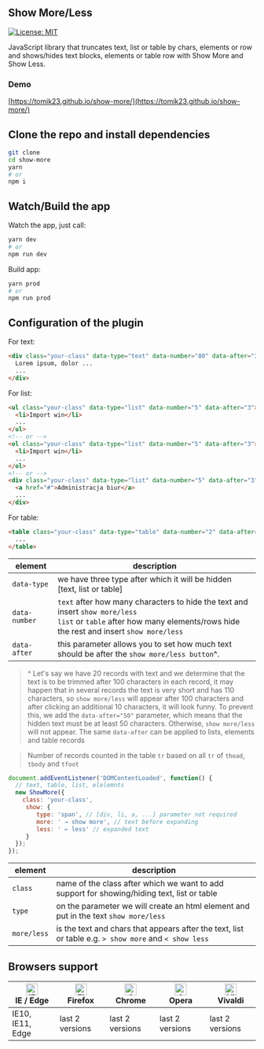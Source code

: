 ## Show More/Less

[![License: MIT](https://img.shields.io/badge/License-MIT-blue.svg)](https://opensource.org/licenses/MIT)

JavaScript library that truncates text, list or table by chars, elements or row and shows/hides text blocks, elements or table row with Show More and Show Less.

### Demo

[https://tomik23.github.io/show-more/](https://tomik23.github.io/show-more/)

## Clone the repo and install dependencies
```bash
git clone
cd show-more
yarn
# or
npm i
```
## Watch/Build the app
Watch the app, just call:

```bash
yarn dev
# or
npm run dev
```

Build app:

```bash
yarn prod
# or
npm run prod
```

## Configuration of the plugin

For text:
```html
<div class="your-class" data-type="text" data-number="80" data-after="30">
  Lorem ipsum, dolor ...
  ...
</div>
```

For list:
```html
<ul class="your-class" data-type="list" data-number="5" data-after="3">
  <li>Import win</li>
  ...
</ul>
<!-- or -->
<ol class="your-class" data-type="list" data-number="5" data-after="3">
  <li>Import win</li>
  ...
</ol>
<!-- or -->
<div class="your-class" data-type="list" data-number="5" data-after="3">
  <a href="#">Administracja biur</a>
  ...
</div>
```

For table:
```html
<table class="your-class" data-type="table" data-number="2" data-after="3">
  ...
</table>
```
| element | description |
|--------------- |-------------|
| `data-type` | we have three type after which it will be hidden [text, list or table] |
| `data-number` | `text` after how many characters to hide the text and insert `show more/less`<br />`list` or `table` after how many elements/rows hide the rest and insert `show more/less` |
| `data-after` | this parameter allows you to set how much text should be after the `show more/less button`^. |

> ^ Let's say we have 20 records with text and we determine that the text is to be trimmed after 100 characters in each record, it may happen that in several records the text is very short and has 110 characters, so `show more/less` will appear after 100 characters and after clicking an additional 10 characters, it will look funny. To prevent this, we add the `data-after="50"` parameter, which means that the hidden text must be at least 50 characters. Otherwise, `show more/less` will not appear. The same `data-after` can be applied to lists, elements and table records

> Number of records counted in the table `tr` based on all `tr` of `thead`, `tbody` and `tfoot`

```javascript
document.addEventListener('DOMContentLoaded', function() {
  // text, table, list, elelemnts
  new ShowMore({
    class: 'your-class',
     show: {
        type: 'span', // [div, li, a, ...] parameter not required
        more: ' → show more', // text before expanding 
        less: ' ← less' // expanded text
     }
  });
});
```

| element | description |
|----------|-------------|
| `class` | name of the class after which we want to add support for showing/hiding text, list or table |
| `type` | on the parameter we will create an html element and put in the text `show more/less` |
| `more/less` | is the text and chars that appears after the text, list or table e.g. `> show more` and  `< show less` |


## Browsers support

| [<img src="https://raw.githubusercontent.com/alrra/browser-logos/master/src/edge/edge_48x48.png" alt="IE / Edge" width="24px" height="24px" />](http://godban.github.io/browsers-support-badges/)<br/>IE / Edge | [<img src="https://raw.githubusercontent.com/alrra/browser-logos/master/src/firefox/firefox_48x48.png" alt="Firefox" width="24px" height="24px" />](http://godban.github.io/browsers-support-badges/)<br/>Firefox | [<img src="https://raw.githubusercontent.com/alrra/browser-logos/master/src/chrome/chrome_48x48.png" alt="Chrome" width="24px" height="24px" />](http://godban.github.io/browsers-support-badges/)<br/>Chrome | [<img src="https://raw.githubusercontent.com/alrra/browser-logos/master/src/opera/opera_48x48.png" alt="Opera" width="24px" height="24px" />](http://godban.github.io/browsers-support-badges/)<br/>Opera | [<img src="https://raw.githubusercontent.com/alrra/browser-logos/master/src/vivaldi/vivaldi_48x48.png" alt="Vivaldi" width="24px" height="24px" />](http://godban.github.io/browsers-support-badges/)<br/>Vivaldi |
| --------- | --------- | --------- | --------- | --------- |
| IE10, IE11, Edge| last 2 versions| last 2 versions| last 2 versions| last 2 versions